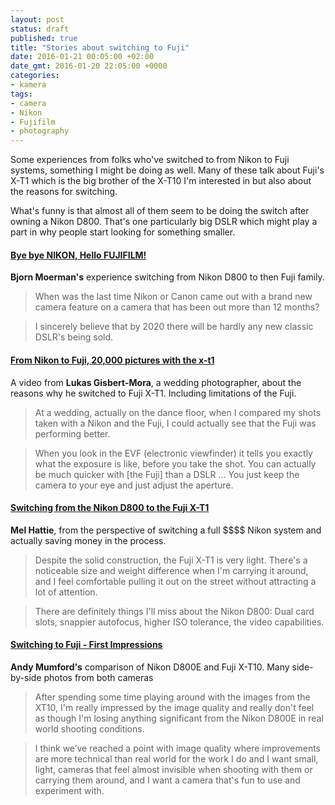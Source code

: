 ```yaml
---
layout: post
status: draft
published: true
title: "Stories about switching to Fuji"
date: 2016-01-21 00:05:00 +02:00
date_gmt: 2016-01-20 22:05:00 +0000
categories: 
- kamera
tags:
- camera
- Nikon
- Fujifilm
- photography
---
```


Some experiences from folks who've switched to from Nikon to Fuji systems,
something I might be doing as well. Many of these talk about Fuji's X-T1 which
is the big brother of the X-T10 I'm interested in but also about the reasons
for switching.

What's funny is that almost all of them seem to be doing the switch after
owning a Nikon D800. That's one particularly big DSLR which might play a part
in why people start looking for something smaller.

#### [Bye bye NIKON, Hello FUJIFILM!](http://bjornmoerman.blogspot.fi/2014/07/bye-bye-nikon-hello-fujifilm.html)

**Bjorn Moerman's** experience switching from Nikon D800 to then Fuji family.

<blockquote>
When was the last time Nikon or Canon came out with a brand new
camera feature on a camera that has been out more than 12 months?
</blockquote>
<blockquote>
I sincerely believe that by 2020 there will be hardly any new
classic DSLR's being sold.
</blockquote>

#### [From Nikon to Fuji, 20,000 pictures with the x-t1](https://www.youtube.com/watch?v=wZM40jC2ueE)

A video from **Lukas Gisbert-Mora**, a wedding photographer, about the reasons why he 
switched to Fuji X-T1. Including limitations of the Fuji.

<blockquote>
  At a wedding, actually on the dance floor, when I compared my shots taken with
  a Nikon and the Fuji, I could actually see that the Fuji was performing
  better.
</blockquote>

<blockquote>
  When you look in the EVF (electronic viewfinder) it tells you exactly what
  the exposure is like, before you take the shot. You can actually be much
  quicker with [the Fuji] than a DSLR ... You just keep the camera to your eye
  and just adjust the aperture.
</blockquote>

#### [Switching from the Nikon D800 to the Fuji X-T1](http://melhadtea.com/switching-from-the-nikon-d800-to-the-fuji-xt1/)

**Mel Hattie**, from the perspective of switching a full \$\$\$\$ Nikon system and
actually saving money in the process.

<blockquote>
Despite the solid construction, the Fuji X-T1 is very light. There's a
noticeable size and weight difference when I'm carrying it around, and I feel
comfortable pulling it out on the street without attracting a lot of attention.
</blockquote>

<blockquote>
  There are definitely things I'll miss about the Nikon D800: Dual card slots,
  snappier autofocus, higher ISO tolerance, the video capabilities.
</blockquote>

#### [Switching to Fuji - First Impressions](http://www.andymumford.co.uk/blog/switching-to-fuji-first-impressions/)

**Andy Mumford's** comparison of Nikon D800E and Fuji X-T10. Many side-by-side
photos from both cameras

<blockquote>
After spending some time playing around with the images from the XT10, I'm
really impressed by the image quality and really don't feel as though I'm
losing anything significant from the Nikon D800E in real world shooting
conditions.
</blockquote>

<blockquote>
  I think we’ve reached a point with image quality where improvements are more
  technical than real world for the work I do and I want small, light, cameras
  that feel almost invisible when shooting with them or carrying them around,
  and I want a camera that's fun to use and experiment with.
</blockquote>
